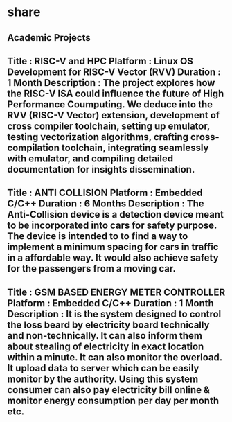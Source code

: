 # share
Academic Projects
----------------------------------------------------------------------------------------------------------------------------------------------
Title : RISC-V and HPC
Platform : Linux OS Development for RISC-V
Vector (RVV)
Duration : 1 Month
Description : The project explores how the RISC-V ISA could influence the future of High Performance Coumputing. We deduce
into the RVV (RISC-V Vector) extension, development of cross compiler toolchain, setting up emulator, testing
vectorization algorithms, crafting cross-compilation toolchain, integrating seamlessly with emulator, and compiling
detailed documentation for insights dissemination.
----------------------------------------------------------------------------------------------------------------------------------------------------------------------------------------------------------------------------------------------------
Title : ANTI COLLISION
Platform : Embedded C/C++ Duration : 6 Months
Description : The Anti-Collision device is a detection device meant to be incorporated into cars for safety purpose. The device is
intended to to find a way to implement a minimum spacing for cars in traffic in a affordable way. It would also
achieve safety for the passengers from a moving car.
----------------------------------------------------------------------------------------------------------------------------------------------------------------------------------------------------------------------------------------------------
Title : GSM BASED ENERGY METER CONTROLLER
Platform : Embedded C/C++ Duration : 1 Month
Description : It is the system designed to control the loss beard by electricity board technically and non-technically. It can also
inform them about stealing of electricity in exact location within a minute. It can also monitor the overload. It
upload data to server which can be easily monitor by the authority. Using this system consumer can also pay
electricity bill online & monitor energy consumption per day per month etc.
--------------------------------------------------------------------------------------------------------------